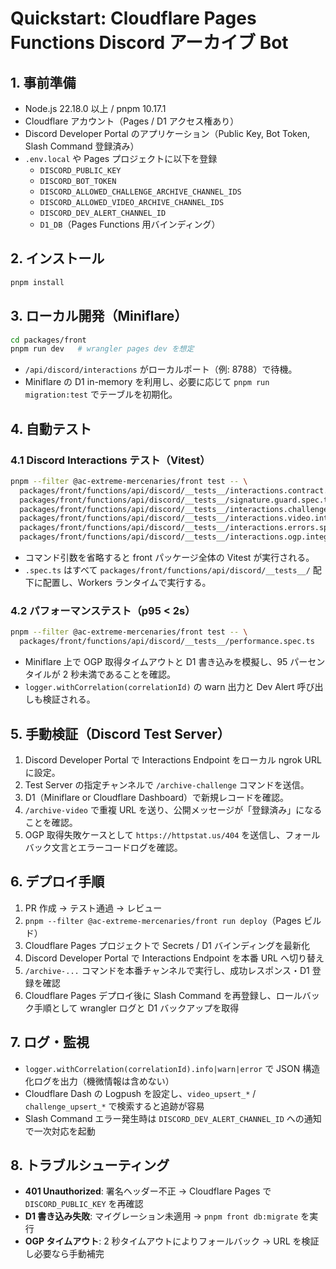 # Quickstart: Cloudflare Pages Functions Discord アーカイブ Bot

## 1. 事前準備
- Node.js 22.18.0 以上 / pnpm 10.17.1
- Cloudflare アカウント（Pages / D1 アクセス権あり）
- Discord Developer Portal のアプリケーション（Public Key, Bot Token, Slash Command 登録済み）
- `.env.local` や Pages プロジェクトに以下を登録
  - `DISCORD_PUBLIC_KEY`
  - `DISCORD_BOT_TOKEN`
  - `DISCORD_ALLOWED_CHALLENGE_ARCHIVE_CHANNEL_IDS`
  - `DISCORD_ALLOWED_VIDEO_ARCHIVE_CHANNEL_IDS`
  - `DISCORD_DEV_ALERT_CHANNEL_ID`
  - `D1_DB`（Pages Functions 用バインディング）

## 2. インストール
```bash
pnpm install
```

## 3. ローカル開発（Miniflare）
```bash
cd packages/front
pnpm run dev   # wrangler pages dev を想定
```
- `/api/discord/interactions` がローカルポート（例: 8788）で待機。
- Miniflare の D1 in-memory を利用し、必要に応じて `pnpm run migration:test` でテーブルを初期化。

## 4. 自動テスト
### 4.1 Discord Interactions テスト（Vitest）
```bash
pnpm --filter @ac-extreme-mercenaries/front test -- \
  packages/front/functions/api/discord/__tests__/interactions.contract.spec.ts \
  packages/front/functions/api/discord/__tests__/signature.guard.spec.ts \
  packages/front/functions/api/discord/__tests__/interactions.challenge.integration.spec.ts \
  packages/front/functions/api/discord/__tests__/interactions.video.integration.spec.ts \
  packages/front/functions/api/discord/__tests__/interactions.errors.spec.ts \
  packages/front/functions/api/discord/__tests__/interactions.ogp.integration.spec.ts
```
- コマンド引数を省略すると front パッケージ全体の Vitest が実行される。
- `.spec.ts` はすべて `packages/front/functions/api/discord/__tests__/` 配下に配置し、Workers ランタイムで実行する。

### 4.2 パフォーマンステスト（p95 < 2s）
```bash
pnpm --filter @ac-extreme-mercenaries/front test -- \
  packages/front/functions/api/discord/__tests__/performance.spec.ts
```
- Miniflare 上で OGP 取得タイムアウトと D1 書き込みを模擬し、95 パーセンタイルが 2 秒未満であることを確認。
- `logger.withCorrelation(correlationId)` の warn 出力と Dev Alert 呼び出しも検証される。

## 5. 手動検証（Discord Test Server）
1. Discord Developer Portal で Interactions Endpoint をローカル ngrok URL に設定。
2. Test Server の指定チャンネルで `/archive-challenge` コマンドを送信。
3. D1（Miniflare or Cloudflare Dashboard）で新規レコードを確認。
4. `/archive-video` で重複 URL を送り、公開メッセージが「登録済み」になることを確認。
5. OGP 取得失敗ケースとして `https://httpstat.us/404` を送信し、フォールバック文言とエラーコードログを確認。

## 6. デプロイ手順
1. PR 作成 → テスト通過 → レビュー
2. `pnpm --filter @ac-extreme-mercenaries/front run deploy`（Pages ビルド）
3. Cloudflare Pages プロジェクトで Secrets / D1 バインディングを最新化
4. Discord Developer Portal で Interactions Endpoint を本番 URL へ切り替え
5. `/archive-...` コマンドを本番チャンネルで実行し、成功レスポンス・D1 登録を確認
6. Cloudflare Pages デプロイ後に Slash Command を再登録し、ロールバック手順として wrangler ログと D1 バックアップを取得

## 7. ログ・監視
- `logger.withCorrelation(correlationId).info|warn|error` で JSON 構造化ログを出力（機微情報は含めない）
- Cloudflare Dash の Logpush を設定し、`video_upsert_*` / `challenge_upsert_*` で検索すると追跡が容易
- Slash Command エラー発生時は `DISCORD_DEV_ALERT_CHANNEL_ID` への通知で一次対応を起動

## 8. トラブルシューティング
- **401 Unauthorized**: 署名ヘッダー不正 → Cloudflare Pages で `DISCORD_PUBLIC_KEY` を再確認
- **D1 書き込み失敗**: マイグレーション未適用 → `pnpm front db:migrate` を実行
- **OGP タイムアウト**: 2 秒タイムアウトによりフォールバック → URL を検証し必要なら手動補完
